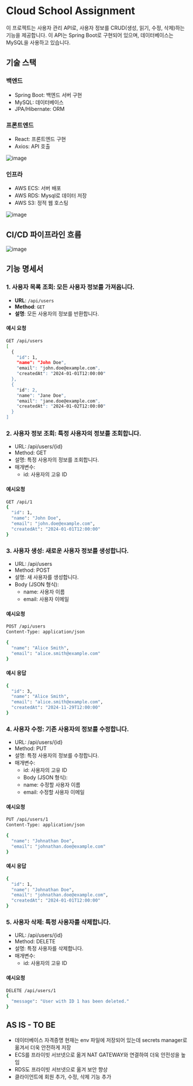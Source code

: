 # Cloud School Assignment

이 프로젝트는 사용자 관리 API로, 사용자 정보를 CRUD(생성, 읽기, 수정, 삭제)하는 기능을 제공합니다. 이 API는 Spring Boot로 구현되어 있으며, 데이터베이스는 MySQL을 사용하고 있습니다.

## 기술 스택
### 백엔드
- Spring Boot: 백엔드 서버 구현
- MySQL: 데이터베이스
- JPA/Hibernate: ORM
### 프론트엔드
- React: 프론트엔드 구현
- Axios: API 호출
  
![image](https://github.com/user-attachments/assets/9082c32c-7aab-4fe1-9b81-6651fdbe1bd8)

### 인프라
- AWS ECS: 서버 배포
- AWS RDS: Mysql로 데이터 저장
- AWS S3: 정적 웹 호스팅
  
![image](https://github.com/user-attachments/assets/368ec893-af1a-4de9-b5e4-0ad2b2874ad0)

## CI/CD 파이프라인 흐름
![image](https://github.com/user-attachments/assets/5851ca29-089e-4147-a283-049277a1b7a3)


## 기능 명세서

### 1. **사용자 목록 조회**: 모든 사용자 정보를 가져옵니다.

- **URL**: `/api/users`
- **Method**: `GET`
- **설명**: 모든 사용자의 정보를 반환합니다.

#### 예시 요청

```bash
GET /api/users
[
  {
    "id": 1,
    "name": "John Doe",
    "email": "john.doe@example.com",
    "createdAt": "2024-01-01T12:00:00"
  },
  {
    "id": 2,
    "name": "Jane Doe",
    "email": "jane.doe@example.com",
    "createdAt": "2024-01-02T12:00:00"
  }
]
```
### 2. **사용자 정보 조회**: 특정 사용자의 정보를 조회합니다.
- URL: /api/users/{id}
- Method: GET
- 설명: 특정 사용자의 정보를 조회합니다.
- 매개변수:
  - id: 사용자의 고유 ID
#### 예시요청
```bash
GET /api/1
{
  "id": 1,
  "name": "John Doe",
  "email": "john.doe@example.com",
  "createdAt": "2024-01-01T12:00:00"
}
```
### 3. **사용자 생성**: 새로운 사용자 정보를 생성합니다.
- URL: /api/users
- Method: POST
- 설명: 새 사용자를 생성합니다.
- Body (JSON 형식):
  - name: 사용자 이름
  - email: 사용자 이메일
#### 예시요청
```bash
POST /api/users
Content-Type: application/json

{
  "name": "Alice Smith",
  "email": "alice.smith@example.com"
}
```
#### 예시 응답
```bash
{
  "id": 3,
  "name": "Alice Smith",
  "email": "alice.smith@example.com",
  "createdAt": "2024-11-29T12:00:00"
}
```
### 4. **사용자 수정**: 기존 사용자의 정보를 수정합니다.
- URL: /api/users/{id}
- Method: PUT
- 설명: 특정 사용자의 정보를 수정합니다.
- 매개변수:
  - id: 사용자의 고유 ID
  - Body (JSON 형식):
  - name: 수정할 사용자 이름
  - email: 수정할 사용자 이메일
#### 예시요청
```bash
PUT /api/users/1
Content-Type: application/json

{
  "name": "Johnathan Doe",
  "email": "johnathan.doe@example.com"
}
```
#### 예시 응답
```bash
{
  "id": 1,
  "name": "Johnathan Doe",
  "email": "johnathan.doe@example.com",
  "createdAt": "2024-01-01T12:00:00"
}
```
### 5. **사용자 삭제**: 특정 사용자를 삭제합니다.
- URL: /api/users/{id}
- Method: DELETE
- 설명: 특정 사용자를 삭제합니다.
- 매개변수:
  - id: 사용자의 고유 ID

#### 예시요청
```bash
DELETE /api/users/1
{
  "message": "User with ID 1 has been deleted."
}
```

## AS IS - TO BE
- 데이터베이스 자격증명 현재는 env 파일에 저장되어 있는데 secrets manager로 옮겨서 더욱 안전하게 저장
- ECS를 프라이빗 서브넷으로 옮겨 NAT GATEWAY와 연결하여 더욱 안전성을 높임
- RDS도 프라이빗 서브넷으로 옮겨 보안 향상
- 클라이언트에 회원 추가, 수정, 삭제 기능 추가